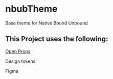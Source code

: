 # nbubTheme
Base theme for Native Bound Unbound

## This Project uses the following:

[Open Props](https://open-props.style)

Design tokens

Figma
